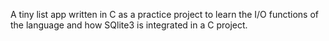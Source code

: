 A tiny list app written in C as a practice project to learn the I/O functions of the language and how SQlite3 is integrated in a C project.
